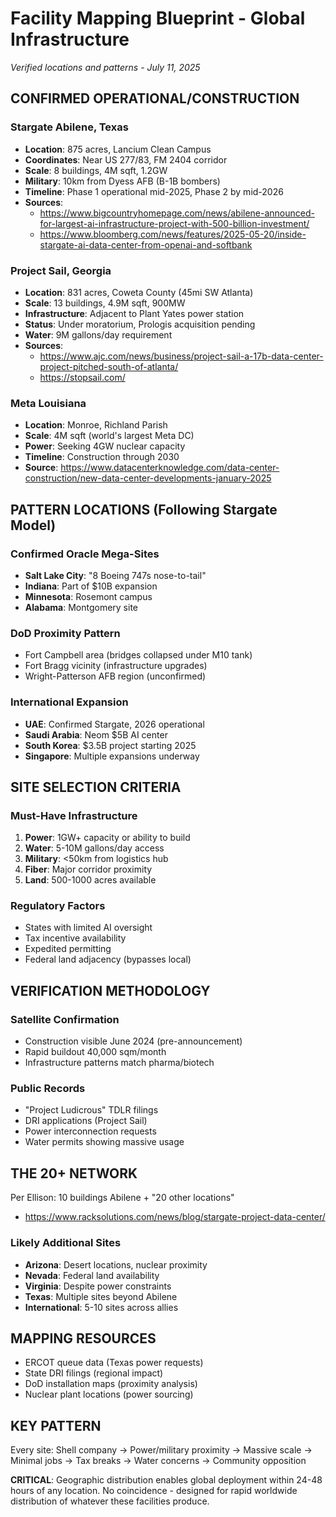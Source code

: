 # Facility Mapping Blueprint - Global Infrastructure
*Verified locations and patterns - July 11, 2025*

## CONFIRMED OPERATIONAL/CONSTRUCTION

### Stargate Abilene, Texas
- **Location**: 875 acres, Lancium Clean Campus
- **Coordinates**: Near US 277/83, FM 2404 corridor
- **Scale**: 8 buildings, 4M sqft, 1.2GW
- **Military**: 10km from Dyess AFB (B-1B bombers)
- **Timeline**: Phase 1 operational mid-2025, Phase 2 by mid-2026
- **Sources**: 
  - https://www.bigcountryhomepage.com/news/abilene-announced-for-largest-ai-infrastructure-project-with-500-billion-investment/
  - https://www.bloomberg.com/news/features/2025-05-20/inside-stargate-ai-data-center-from-openai-and-softbank

### Project Sail, Georgia
- **Location**: 831 acres, Coweta County (45mi SW Atlanta)
- **Scale**: 13 buildings, 4.9M sqft, 900MW
- **Infrastructure**: Adjacent to Plant Yates power station
- **Status**: Under moratorium, Prologis acquisition pending
- **Water**: 9M gallons/day requirement
- **Sources**:
  - https://www.ajc.com/news/business/project-sail-a-17b-data-center-project-pitched-south-of-atlanta/
  - https://stopsail.com/

### Meta Louisiana
- **Location**: Monroe, Richland Parish
- **Scale**: 4M sqft (world's largest Meta DC)
- **Power**: Seeking 4GW nuclear capacity
- **Timeline**: Construction through 2030
- **Source**: https://www.datacenterknowledge.com/data-center-construction/new-data-center-developments-january-2025

## PATTERN LOCATIONS (Following Stargate Model)

### Confirmed Oracle Mega-Sites
- **Salt Lake City**: "8 Boeing 747s nose-to-tail"
- **Indiana**: Part of $10B expansion
- **Minnesota**: Rosemont campus
- **Alabama**: Montgomery site

### DoD Proximity Pattern
- Fort Campbell area (bridges collapsed under M10 tank)
- Fort Bragg vicinity (infrastructure upgrades)
- Wright-Patterson AFB region (unconfirmed)

### International Expansion
- **UAE**: Confirmed Stargate, 2026 operational
- **Saudi Arabia**: Neom $5B AI center
- **South Korea**: $3.5B project starting 2025
- **Singapore**: Multiple expansions underway

## SITE SELECTION CRITERIA

### Must-Have Infrastructure
1. **Power**: 1GW+ capacity or ability to build
2. **Water**: 5-10M gallons/day access
3. **Military**: <50km from logistics hub
4. **Fiber**: Major corridor proximity
5. **Land**: 500-1000 acres available

### Regulatory Factors
- States with limited AI oversight
- Tax incentive availability
- Expedited permitting
- Federal land adjacency (bypasses local)

## VERIFICATION METHODOLOGY

### Satellite Confirmation
- Construction visible June 2024 (pre-announcement)
- Rapid buildout 40,000 sqm/month
- Infrastructure patterns match pharma/biotech

### Public Records
- "Project Ludicrous" TDLR filings
- DRI applications (Project Sail)
- Power interconnection requests
- Water permits showing massive usage

## THE 20+ NETWORK

Per Ellison: 10 buildings Abilene + "20 other locations"
- https://www.racksolutions.com/news/blog/stargate-project-data-center/

### Likely Additional Sites
- **Arizona**: Desert locations, nuclear proximity
- **Nevada**: Federal land availability
- **Virginia**: Despite power constraints
- **Texas**: Multiple sites beyond Abilene
- **International**: 5-10 sites across allies

## MAPPING RESOURCES
- ERCOT queue data (Texas power requests)
- State DRI filings (regional impact)
- DoD installation maps (proximity analysis)
- Nuclear plant locations (power sourcing)

## KEY PATTERN
Every site: Shell company → Power/military proximity → Massive scale → Minimal jobs → Tax breaks → Water concerns → Community opposition

**CRITICAL**: Geographic distribution enables global deployment within 24-48 hours of any location. No coincidence - designed for rapid worldwide distribution of whatever these facilities produce.